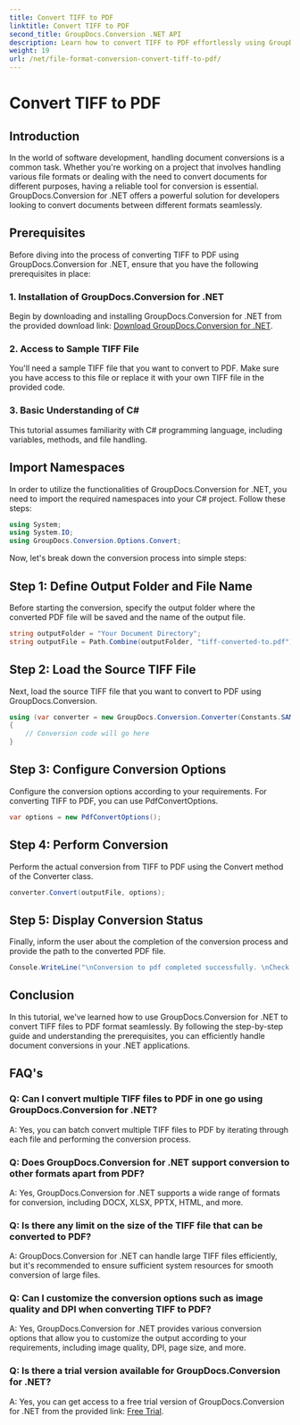 ```yaml
---
title: Convert TIFF to PDF
linktitle: Convert TIFF to PDF
second_title: GroupDocs.Conversion .NET API
description: Learn how to convert TIFF to PDF effortlessly using GroupDocs.Conversion for .NET. Simple, efficient, and seamless document conversion solution.
weight: 19
url: /net/file-format-conversion-convert-tiff-to-pdf/
---
```


# Convert TIFF to PDF

## Introduction

In the world of software development, handling document conversions is a common task. Whether you're working on a project that involves handling various file formats or dealing with the need to convert documents for different purposes, having a reliable tool for conversion is essential. GroupDocs.Conversion for .NET offers a powerful solution for developers looking to convert documents between different formats seamlessly.

## Prerequisites

Before diving into the process of converting TIFF to PDF using GroupDocs.Conversion for .NET, ensure that you have the following prerequisites in place:

### 1. Installation of GroupDocs.Conversion for .NET
Begin by downloading and installing GroupDocs.Conversion for .NET from the provided download link: [Download GroupDocs.Conversion for .NET](https://releases.groupdocs.com/conversion/net/).

### 2. Access to Sample TIFF File
You'll need a sample TIFF file that you want to convert to PDF. Make sure you have access to this file or replace it with your own TIFF file in the provided code.

### 3. Basic Understanding of C#
This tutorial assumes familiarity with C# programming language, including variables, methods, and file handling.

## Import Namespaces

In order to utilize the functionalities of GroupDocs.Conversion for .NET, you need to import the required namespaces into your C# project. Follow these steps:

```csharp
using System;
using System.IO;
using GroupDocs.Conversion.Options.Convert;
```

Now, let's break down the conversion process into simple steps:

## Step 1: Define Output Folder and File Name

Before starting the conversion, specify the output folder where the converted PDF file will be saved and the name of the output file.

```csharp
string outputFolder = "Your Document Directory";
string outputFile = Path.Combine(outputFolder, "tiff-converted-to.pdf");
```

## Step 2: Load the Source TIFF File

Next, load the source TIFF file that you want to convert to PDF using GroupDocs.Conversion.

```csharp
using (var converter = new GroupDocs.Conversion.Converter(Constants.SAMPLE_TIFF))
{
    // Conversion code will go here
}
```

## Step 3: Configure Conversion Options

Configure the conversion options according to your requirements. For converting TIFF to PDF, you can use PdfConvertOptions.

```csharp
var options = new PdfConvertOptions();
```

## Step 4: Perform Conversion

Perform the actual conversion from TIFF to PDF using the Convert method of the Converter class.

```csharp
converter.Convert(outputFile, options);
```

## Step 5: Display Conversion Status

Finally, inform the user about the completion of the conversion process and provide the path to the converted PDF file.

```csharp
Console.WriteLine("\nConversion to pdf completed successfully. \nCheck output in {0}", outputFolder);
```

## Conclusion

In this tutorial, we've learned how to use GroupDocs.Conversion for .NET to convert TIFF files to PDF format seamlessly. By following the step-by-step guide and understanding the prerequisites, you can efficiently handle document conversions in your .NET applications.

## FAQ's

### Q: Can I convert multiple TIFF files to PDF in one go using GroupDocs.Conversion for .NET?

A: Yes, you can batch convert multiple TIFF files to PDF by iterating through each file and performing the conversion process.

### Q: Does GroupDocs.Conversion for .NET support conversion to other formats apart from PDF?

A: Yes, GroupDocs.Conversion for .NET supports a wide range of formats for conversion, including DOCX, XLSX, PPTX, HTML, and more.

### Q: Is there any limit on the size of the TIFF file that can be converted to PDF?

A: GroupDocs.Conversion for .NET can handle large TIFF files efficiently, but it's recommended to ensure sufficient system resources for smooth conversion of large files.

### Q: Can I customize the conversion options such as image quality and DPI when converting TIFF to PDF?

A: Yes, GroupDocs.Conversion for .NET provides various conversion options that allow you to customize the output according to your requirements, including image quality, DPI, page size, and more.

### Q: Is there a trial version available for GroupDocs.Conversion for .NET?

A: Yes, you can get access to a free trial version of GroupDocs.Conversion for .NET from the provided link: [Free Trial](https://releases.groupdocs.com/).
